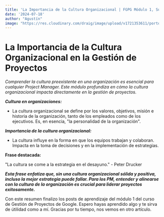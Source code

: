 ```yaml
---
title: 'La Importancia de la Cultura Organizacional | FGPG Módulo 1, SubMódulo 4 '
date: '2024-07-18'
author: "Agustín"
image: "https://res.cloudinary.com/draig/image/upload/v1721353611/portolio-personal/blog/n885obzodi4ujeo8khm3.webp"
---
```


# La Importancia de la Cultura Organizacional en la Gestión de Proyectos
*Comprender la cultura preexistente en una organización es esencial para cualquier Project Manager. Este módulo profundiza en cómo la cultura organizacional impacta directamente en la gestión de proyectos.*

***Cultura en organizaciones:***
- La cultura organizacional se define por los valores, objetivos, misión e historia de la organización, tanto de los empleados como de los ejecutivos. Es, en esencia, "la personalidad de la organización".

***Importancia de la cultura organizacional:***

- La cultura influye en la forma en que los equipos trabajan y colaboran.
Impacta en la toma de decisiones y en la implementación de estrategias.

**Frase destacada:**

"La cultura se come a la estrategia en el desayuno." - Peter Drucker

***Esta frase enfatiza que, sin una cultura organizacional sólida y positiva, incluso la mejor estrategia puede fallar. Para los PM, entender y alinearse con la cultura de la organización es crucial para liderar proyectos exitosamente.***

Con este resumen finalizo los posts de aprendizaje del módulo 1 del curso de Gestión de Proyectos de Google.
Espero hayas aprendido algo y te sirva de útilidad como a mí. 
Gracias por tu tiempo, nos vemos en otro artículo.